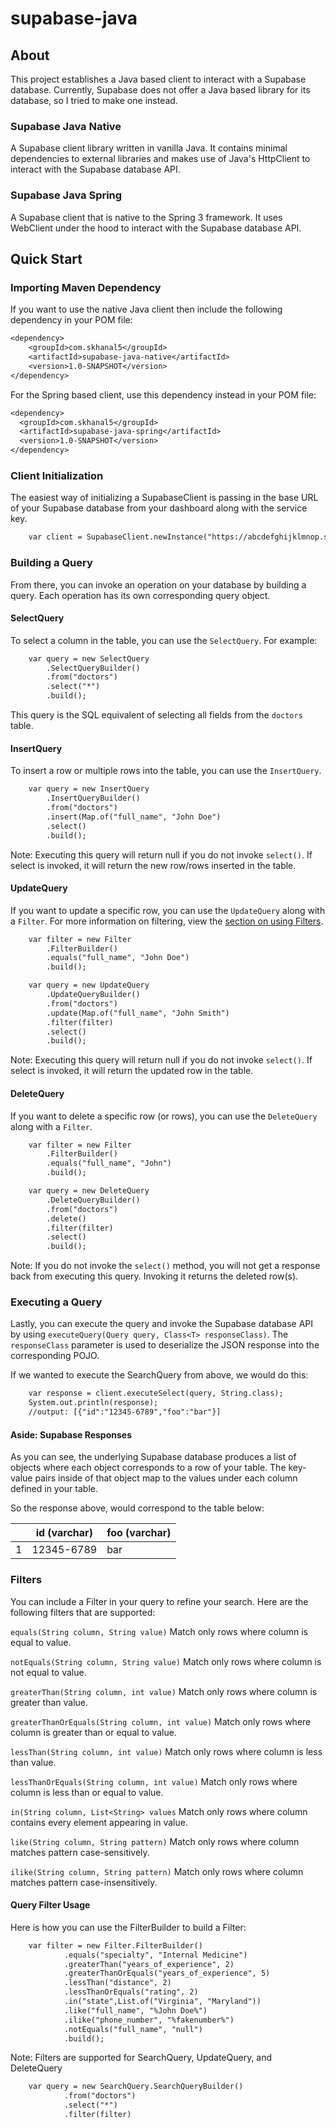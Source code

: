 # supabase-java

## About
This project establishes a Java based client to interact with a Supabase database. Currently, Supabase does not offer a
Java based library for its database, so I tried to make one instead.

### Supabase Java Native
A Supabase client library written in vanilla Java. It contains minimal dependencies to external libraries and makes use of
Java's HttpClient to interact with the Supabase database API.

### Supabase Java Spring
A Supabase client that is native to the Spring 3 framework. It uses WebClient under
the hood to interact with the Supabase database API.

## Quick Start

### Importing Maven Dependency
If you want to use the native Java client then include the following dependency in your POM file:

```dtd
<dependency>
    <groupId>com.skhanal5</groupId>
    <artifactId>supabase-java-native</artifactId>
    <version>1.0-SNAPSHOT</version>
</dependency>
```

For the Spring based client, use this dependency instead in your POM file:

```dtd
<dependency>
  <groupId>com.skhanal5</groupId>
  <artifactId>supabase-java-spring</artifactId>
  <version>1.0-SNAPSHOT</version>
</dependency>
```

### Client Initialization

The easiest way of initializing a SupabaseClient is passing in the base URL of your Supabase database from your
dashboard along with the service key.

```dtd
    var client = SupabaseClient.newInstance("https://abcdefghijklmnop.supabase.co", SERVICE_KEY);
```

### Building a Query

From there, you can invoke an operation on your database by building a query. Each operation
has its own corresponding query object.

#### SelectQuery

To select a column in the table, you can use the `SelectQuery`. For example:

```dtd
    var query = new SelectQuery
        .SelectQueryBuilder()
        .from("doctors")
        .select("*")
        .build();
```

This query is the SQL equivalent of selecting all fields
from the `doctors` table.

#### InsertQuery

To insert a row or multiple rows into the table, you can use the `InsertQuery`.

```dtd
    var query = new InsertQuery
        .InsertQueryBuilder()
        .from("doctors")
        .insert(Map.of("full_name", "John Doe")
        .select()
        .build();
```

Note: Executing this query will return null if you do not invoke `select()`. If select is invoked, it will
return the new row/rows inserted in the table.

#### UpdateQuery

If you want to update a specific row, you can use the `UpdateQuery` along with a `Filter`. For more information on
filtering, view the [section on using Filters](#Filters).

```dtd
    var filter = new Filter
        .FilterBuilder()
        .equals("full_name", "John Doe")
        .build();

    var query = new UpdateQuery
        .UpdateQueryBuilder()
        .from("doctors")
        .update(Map.of("full_name", "John Smith")
        .filter(filter)
        .select()
        .build();
```

Note: Executing this query will return null if you do not invoke `select()`. If select is invoked, it will
return the updated row in the table.

#### DeleteQuery

If you want to delete a specific row (or rows), you can use the `DeleteQuery` along with a `Filter`.

```dtd
    var filter = new Filter
        .FilterBuilder()
        .equals("full_name", "John")
        .build();

    var query = new DeleteQuery
        .DeleteQueryBuilder()
        .from("doctors")
        .delete()
        .filter(filter)
        .select()
        .build();
```

Note: If you do not invoke the `select()` method, you will not get a response back from executing this query. Invoking it returns the deleted row(s).

### Executing a Query

Lastly, you can execute the query and invoke the Supabase database API
by using `executeQuery(Query query, Class<T> responseClass)`. The `responseClass` parameter
is used to deserialize the JSON response into the corresponding POJO.

If we wanted to execute the SearchQuery from above, we would do this:
```dtd
    var response = client.executeSelect(query, String.class);
    System.out.println(response);
    //output: [{"id":"12345-6789","foo":"bar"}]
```

#### Aside: Supabase Responses
As you can see, the underlying Supabase database produces a list of objects where each object
corresponds to a row of your table. The key-value pairs inside of that object map to the values under each
column defined in your table.

So the response above, would correspond to the table below:

|   | id (varchar) | foo (varchar) |
|---|--------------|---------------|
| 1 | 12345-6789   | bar           |


### Filters

You can include a Filter in your query to refine your search. Here are the following filters that are supported:

`equals(String column, String value)`
Match only rows where column is equal to value.

`notEquals(String column, String value)`
Match only rows where column is not equal to value.

`greaterThan(String column, int value)`
Match only rows where column is greater than value.

`greaterThanOrEquals(String column, int value)`
Match only rows where column is greater than or equal to value.

`lessThan(String column, int value)`
Match only rows where column is less than value.

`lessThanOrEquals(String column, int value)`
Match only rows where column is less than or equal to value.

`in(String column, List<String> values`
Match only rows where column contains every element appearing in value.

`like(String column, String pattern)`
Match only rows where column matches pattern case-sensitively.

`ilike(String column, String pattern)`
Match only rows where column matches pattern case-insensitively.

#### Query Filter Usage

Here is how you can use the FilterBuilder to build a Filter:

```dtd
    var filter = new Filter.FilterBuilder()
            .equals("specialty", "Internal Medicine")
            .greaterThan("years_of_experience", 2)
            .greaterThanOrEquals("years_of_experience", 5)
            .lessThan("distance", 2)
            .lessThanOrEquals("rating", 2)
            .in("state",List.of("Virginia", "Maryland"))
            .like("full_name", "%John Doe%")
            .ilike("phone_number", "%fakenumber%")
            .notEquals("full_name", "null")
            .build();
```

Note: Filters are supported for SearchQuery, UpdateQuery, and DeleteQuery

```dtd
    var query = new SearchQuery.SearchQueryBuilder()
            .from("doctors")
            .select("*")
            .filter(filter)
```
